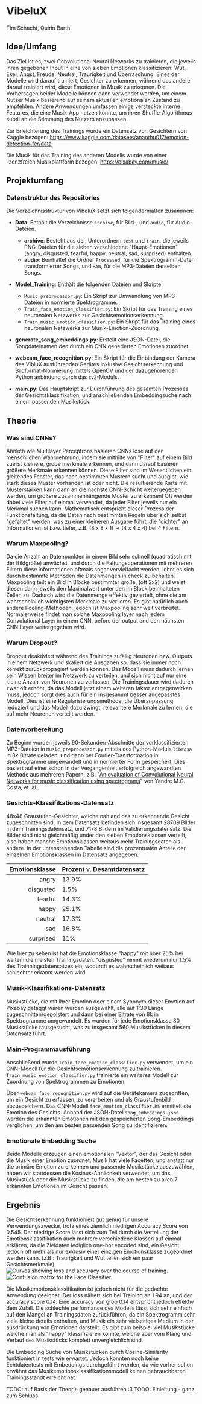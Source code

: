 # VibeluX
Tim Schacht, Quirin Barth

## Idee/Umfang

Das Ziel ist es, zwei Convolutional Neural Networks zu trainieren, die jeweils ihren gegebenen Input in eine von sieben Emotionen klassifizieren:
Wut, Ekel, Angst, Freude, Neutral, Traurigkeit und Überraschung.
Eines der Modelle wird darauf trainiert, Gesichter zu erkennen, während das andere darauf trainiert wird, diese Emotionen in Musik zu erkennen. Die Vorhersagen beider Modelle können dann verwendet werden, um einem Nutzer Musik basierend auf seinem aktuellen emotionalen Zustand zu empfehlen. Andere Anwendungen umfassen einige versteckte interne Features, die eine Musik-App nutzen könnte, um ihren Shuffle-Algorithmus subtil an die Stimmung des Nutzers anzupassen.

Zur Erleichterung des Trainings wurde ein Datensatz von Gesichtern von Kaggle bezogen: https://www.kaggle.com/datasets/ananthu017/emotion-detection-fer/data

Die Musik für das Training des anderen Modells wurde von einer lizenzfreien Musikplattform bezogen: https://pixabay.com/music/

## Projektumfang

### Datenstruktur des Repositories
Die Verzeichnisstruktur von VibeluX setzt sich folgendermaßen zusammen:

- **Data**: Enthält die Verzeichnisse `archive`, für Bild-, und `audio`, für Audio-Dateien.
  - **archive**: Besteht aus den Unterordnern `test` und `train`, die jeweils PNG-Dateien für die sieben verschiedene "Haupt-Emotionen" (angry, disgusted, fearful, happy, neutral, sad, surprised) enthalten.
  - **audio**: Beinhaltet die Ordner `Processed`, für die Spektrogramm-Daten transformierter Songs, und `RAW`, für die MP3-Dateien derselben Songs.

- **Model_Training**: Enthält die folgenden Dateien und Skripte:
  - `Music_preprocessor.py`: Ein Skript zur Umwandlung von MP3-Dateien in normierte Spektrogramme.
  - `Train_face_emotion_classifier.py`: Ein Skript für das Training eines neuronalen Netzwerks zur Gesichtsemotionserkennung.
  - `Train_music_emotion_classifier.py`: Ein Skript für das Training eines neuronalen Netzwerks zur Musik-Emotion-Zuordnung.

- **generate_song_embeddings.py**: Erstellt eine JSON-Datei, die Songdateinamen den durch ein CNN generierten Emotionen zuordnet.

- **webcam_face_recognition.py**: Ein Skript für die Einbindung der Kamera des VibluX ausführenden Gerätes inklusive Gesichtserkennung und Bildformat-Normierung mittels OpenCV und der dazugehörenden Python anbindung durch das `cv2`-Moduls.

- **main.py**: Das Hauptskript zur Durchführung des gesamten Prozesses der Gesichtsklassifikation, und anschließenden Embeddingsuche nach einem passenden Musikstück.

## Theorie

### Was sind CNNs?
Ähnlich wie Multilayer Perceptrons basieren CNNs lose auf der menschlichen Wahrnehmung, indem sie mithilfe von "Filter" auf einem Bild zuerst kleinere, grobe merkmale erkennen, und dann darauf basieren größere Merkmale erkennen können. Diese Filter sind im Wesentlichen ein gleitendes Fenster, das nach bestimmten Mustern sucht und ausgibt, wie stark dieses Muster vorhanden ist oder nicht. Die resultierende Karte mit Musterstärken kann dann an die nächste CNN-Schicht weitergegeben werden, um größere zusammenhängende Muster zu erkennen! Oft werden dabei viele Filter auf einmal verwendet, da jeder Filter jeweils nur ein Merkmal suchen kann.
Mathematisch entspricht dieser Prozess der Funktionsfaltung, da die Daten nach bestimmten Regeln über sich selbst "gefaltet" werden, was zu einer kleineren Ausgabe führt, die "dichter" an Informationen ist bzw. tiefer, z.B. (8 x 8 x 1) -> (4 x 4 x 4) bei 4 Filtern.

### Warum Maxpooling?
Da die Anzahl an Datenpunkten in einem Bild sehr schnell (quadratisch mit der Bildgröße) anwächst, und durch die Faltungsoperationen mit mehreren Filtern diese Informationen oftmals sogar vervielfacht werden, lohnt es sich durch bestimmte Methoden die Datenmengen in check zu behalten. Maxpooling teilt ein Bild in Blöcke bestimmter größe, (oft 2x2) und weist diesen dann jeweils den Maximalwert unter den im Block beinhalteten Zellen zu. Dadurch wird die Datenmenge effektiv geviertelt, ohne die am wahrscheinlich wichtigsten Merkmale zu verlieren. Es gibt natürlich auch andere Pooling-Methoden, jedoch ist Maxpooling sehr weit verbreitet. Normalerweise findet man solche Maxpooling layer nach jedem Convolutional Layer in einem CNN, before der output and den nächsten CNN Layer weitergegeben wird.

### Warum Dropout?
Dropout deaktiviert während des Trainings zufällig Neuronen bzw. Outputs in einem Netzwerk und skaliert die Ausgaben so, dass sie immer noch korrekt zurückpropagiert werden können. Das Modell muss dadurch lernen sein Wissen breiter im Netzwerk zu verteilen, und sich nicht auf nur eine kleine Anzahl von Neuronen zu verlassen. Die Trainingsdauer wird dadurch zwar oft erhöht, da das Modell jetzt einem weiteren faktor entgegenwirken muss, jedoch sorgt dies auch für ein insgesammt besser angepasstes Modell. Dies ist eine Regularisierungsmethode, die Überanpassung reduziert und das Modell dazu zwingt, relevantere Merkmale zu lernen, die auf mehr Neuronen verteilt werden.

### Datenvorbereitung
Zu Beginn wurden jeweils 90-Sekunden-Abschnitte der vorklassifizierten MP3-Dateien in `Music_preprocessor.py` mittels des Python-Moduls `librosa` in 8k Bitrate geladen, und dann per Fourier-Transformation in Spektrogramme umgewandelt und in normierter Form gespeichert.
Dies basiert auf einer schon in der Vergangenheit erfolgreich angewandten Methode aus mehreren Papern, z.B. "[An evaluation of Convolutional Neural Networks for music classification using spectrograms](https://www.sciencedirect.com/science/article/abs/pii/S1568494616306421)" von Yandre M.G. Costa, et. al..

### Gesichts-Klassifikations-Datensatz
48x48 Graustufen-Gesichter, welche nah and das zu erkennende Gesicht zugeschnitten sind. In dem Datensatz befinden sich insgesamt 28709 Bilder in dem Trainingsdatensatz, und 7178 Bildern im Validierungsdatensatz. Die Bilder sind nicht gleichmäßig under den sieben Emotionsklassen verteilt, also haben manche Emotionsklassen weitaus mehr Trainingsdaten als andere. In der untenstehenden Tabelle sind die prozentualen Anteile der einzelnen Emotionsklassen im Datensatz angegeben:

|Emotionsklasse|Prozent v. Desamtdatensatz|
|-:|:-|
|angry|13.9%|
|disgusted|1.5%|
|fearful|14.3%|
|happy|25.1%|
|neutral|17.3%|
|sad|16.8%|
|surprised|11%|

Wie hier zu sehen ist hat die Emotionsklasse "happy" mit über 25% bei weitem die meisten Trainingsdaten. "disgusted" nimmt wiederum nur 1.5% des Trainningsdatensatzes ein, wodurch es wahrscheinlich weitaus schlechter erkannt werden wird.

### Musik-Klassifikations-Datensatz
Musikstücke, die mit ihrer Emotion oder einem Synonym dieser Emotion auf Pixabay getaggt waren wurden ausgewählt, alle auf 1:30 Länge zugeschnitten/gepolstert und dann bei einer Bitrate von 8k in Spektrogramme umgewandelt.
Es wurden für jede Emotionsklasse 80 Musikstücke rausgesucht, was zu insgesamt 560 Musikstücken in diesem Datensatz führt.

### Main-Programmausführung
Anschließend wurde `Train_face_emotion_classifier.py` verwendet, um ein CNN-Modell für die Gesichtsemotionserkennung zu trainieren.
`Train_music_emotion_classifier.py` trainierte ein weiteres Modell zur Zuordnung von Spektrogrammen zu Emotionen.

Über `webcam_face_recognition.py` wird auf die Gerätekamera zugegriffen, um ein Gesicht zu erfassen, zu verarbeiten und als Graustufenbild abzuspeichern.
Das CNN-Modell `face_emotion_classifier.h5` ermittelt die Emotion des Gesichts.
Anhand der JSON-Datei `song_embeddings.json` werden die erkannten Emotionen mit den gespeicherten Song-Embeddings verglichen, um den am besten passenden Song zu identifizieren.

### Emotionale Embedding Suche
Beide Modelle erzeugen einen emotionalen "Vektor", der das Gesicht oder die Musik einer Emotion zuordnet. Musik hat viele Facetten, und anstatt nur die primäre Emotion zu erkennen und passende Musikstücke auszuwählen, haben wir stattdessen die Kosinus-Ähnlichkeit verwendet, um das Musikstück oder die Musikstücke zu finden, die am besten zu allen 7 erkannten Emotionen im Gesicht passen.

## Ergebnis
Die Gesichtserkennung funktioniert gut genug für unsere Verwendungszwecke, trotz eines ziemlich niedrigen Accuracy Score von 0.545. Der niedrige Score lässt sich zum Teil durch die Verteilung der Emotionsklassifikation auch mehrere verschiedene Klassen auf einmal erklären, da die Zieldaten lediglich one-hot encoded sind, ein Gesicht jedoch oft mehr als nur exklusiv einer einzigen Emotionsklasse zugeordnet werden kann. (z.B.: Traurigkeit und Wut teilen sich ein paar Gesichtsmerkmale)
![Curves showing loss and accuracy over the course of training.](img/Training_Curves.png)
![Confusion matrix for the Face Classifier.](img/Confusion_Matrix.png)

Die Musikemotionsklassifikation ist jedoch nicht für die gedachte Anwendung geeignet. Der loss nähert sich bei Training an 1.94 an, und der accuracy score 0.14. Eine accuracy von grob 0.14 entspricht jedoch effektiv dem Zufall. Die schlechte performance des Modells lässt sich sehr einfach auf den Mangel an Trainingsdaten zurückführen, da ein Spektrogramm sehr viele kleine details enthalten, und Musik ein sehr vielseitiges Medium in der ausdrückung von Emotionen darstellt. Es gibt zum beispiel viel Musikstücke welche man als "happy" klassifizieren könnte, welche aber vom Klang und Verlauf des Musikstücks komplett unvergleichlich sind.

Die Embedding Suche von Musikstücken durch Cosine-Similarity funktioniert in tests wie erwartet. Jedoch konnten noch keine Echtdatentests mit Embeddings durchgeführt werden, da wie vorher schon erwähnt das Musikemotionsklassifikationsmodell keinen gebrauchbaren Trainingsstandt erreicht hat.

TODO: auf Basis der Theorie genauer ausführen :3
TODO: Einleitung - ganz zum Schluss
